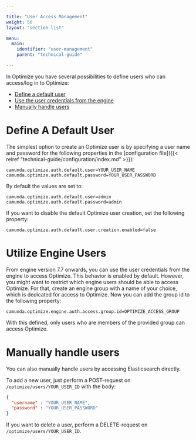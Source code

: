 ```yaml
---

title: "User Access Management"
weight: 50
layout: "section-list"

menu:
  main:
    identifier: "user-management"
    parent: "technical-guide"

---
```


In Optimize you have several possibilities to define users who can access/log in to Optimize:

* [Define a default user](#define-a-default-user)
* [Use the user credentials from the engine](#utilize-engine-users)
* [Manually handle users](#manually-handle-users)

# Define A Default User

The simplest option to create an Optimize user is by specifying a user name and password for the following properties in the [configuration file]({{< relref "technical-guide/configuration/index.md" >}}):
```
camunda.optimize.auth.default.user=YOUR_USER_NAME
camunda.optimize.auth.default.password=YOUR_USER_PASSWORD
```

By default the values are set to:
```
camunda.optimize.auth.default.user=admin
camunda.optimize.auth.default.password=admin
```

If you want to disable the default Optimize user creation, set the following property:
```
camunda.optimize.auth.default.user.creation.enabled=false
```

# Utilize Engine Users

From engine version 7.7 onwards, you can use the user credentials from the engine to access Optimize. This behavior is enabled by default. However, you might want to restrict which engine users should be able to access Optimize. For that, create an engine group with a name of your choice, which is dedicated for access to Optimize. Now you can add the group id to the following property:
```
camunda.optimize.engine.auth.access.group.id=OPTIMIZE_ACCESS_GROUP
```
With this defined, only users who are members of the provided group can access Optimize.

# Manually handle users

You can also manually handle users by accessing Elasticsearch directly. 

To add a new user, just perform a POST-request on ``/optimize/users/YOUR_USER_ID`` with the body:
```json
{
  "username" : "YOUR_USER_NAME",
  "password" : "YOUR_USER_PASSWORD"
}
```

If you want to delete a user, perform a DELETE-request on ``/optimize/users/YOUR_USER_ID``.

